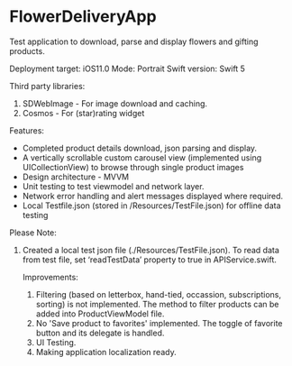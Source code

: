 # FlowerDeliveryApp
Test application to download, parse and display flowers and gifting products. 

Deployment target: iOS11.0
Mode: Portrait 
Swift version: Swift 5


Third party libraries:
1. SDWebImage - For image download and caching. 
2. Cosmos - For (star)rating widget


Features:
- Completed product details download, json parsing and display.
- A vertically scrollable custom carousel view (implemented using UICollectionView) to browse through single product images
- Design architecture - MVVM
- Unit testing to test viewmodel and network layer. 
- Network error handling and alert messages displayed where required.  
- Local Testfile.json (stored in /Resources/TestFile.json) for offline data testing 

Please Note:

1. Created a local test json file (./Resources/TestFile.json). To read data from test file, set ‘readTestData’ property to true in APIService.swift.

    
    Improvements:
    
    1. Filtering (based on letterbox, hand-tied, occassion, subscriptions, sorting) is not implemented. The method to filter products can be added into ProductViewModel file.
    2. No 'Save product to favorites' implemented. The toggle of favorite button and its delegate is handled.
    3. UI Testing.
    4. Making application localization ready.
    

    
    
